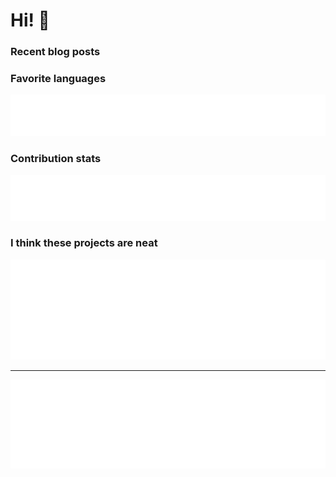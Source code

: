 <!--
**tasercake/tasercake** is a ✨ _special_ ✨ repository because its `README.md` (this file) appears on your GitHub profile.

Here are some ideas to get you started:

- 🔭 I’m currently working on ...
- 🌱 I’m currently learning ...
- 👯 I’m looking to collaborate on ...
- 🤔 I’m looking for help with ...
- 💬 Ask me about ...
- 📫 How to reach me: ...
- 😄 Pronouns: ...
- ⚡ Fun fact: ...
-->

# Hi! 👋

### Recent blog posts

<!-- BLOG-POST-LIST:START -->
<!-- BLOG-POST-LIST:END -->

### Favorite languages
[![🐙](https://github.com/tasercake/tasercake/blob/main/metrics/languages.svg)](https://github.com/tasercake?tab=repositories&sort=stargazers)

### Contribution stats
[![🐙](https://github.com/tasercake/tasercake/blob/main/metrics/base.svg)](#)

### I think these projects are neat
[![🐙](https://github.com/tasercake/tasercake/blob/main/metrics/stars.svg)](https://github.com/tasercake?tab=stars)

---

[![🐙](https://github.com/tasercake/tasercake/blob/main/metrics/achievements.svg)](#)
